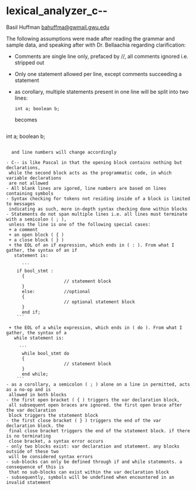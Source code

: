 # lexical_analyzer_c--

 Basil Huffman
 bahuffma@gwmail.gwu.edu

 The following assumptions were made after reading the grammar and sample data,
 and speaking after with Dr. Bellaachia regarding clarification:

 - Comments are single line only, prefaced by //, all comments ignored i.e. stripped out
 - Only one statement allowed per line, except comments succeeding a statement
 - as corollary, multiple statements present in one line will be split into two lines:
  
 	```int a; boolean b;```
  
 	becomes

 	```
  int a;
 	boolean b;
  ```
  
 	and line numbers will change accordingly

 - C-- is like Pascal in that the opening block contains nothing but declarations,
   while the second block acts as the programmatic code, in which variable declarations
   are not allowed
 - All blank lines are igored, line numbers are based on lines containing symbols
 - Syntax checking for tokens not residing inside of a block is limited to messages
   indicating as such, more in-depth syntax checking done within blocks
 - Statements do not span multiple lines i.e. all lines must terminate with a semicolon ( ; ),
   unless the line is one of the following special cases:
   + a comment
   + an open block ( { )
   + a close block ( } )
   + the EOL of an if expression, which ends in ( : ). From what I gather, the syntax of an if
     statement is:

     	```
      if bool_stmt :
     	{
     					// statement block
     	}
     	else: 			//optional
     	{
     					// optional statement block
     	}
     	end if;
      ```

   + the EOL of a while expression, which ends in ( do ). From what I gather, the syntax of a
     while statement is:

       ```
        while bool_stmt do
        {
    					// statement block
        }
        end while;
      ```
 - as a corollary, a semicolon ( ; ) alone on a line in permitted, acts as a no-op and is
   allowed in both blocks
 - the first open bracket ( { ) triggers the var declaration block,
   all subsequent open braces are ignored. the first open brace after the var declaration
   block triggers the statement block
 - the first close bracket ( } ) triggers the end of the var declaration block. the
   final close bracket triggers the end of the statement block. if there is no terminating
   close bracket, a syntax error occurs
 - only two blocks exist: var declaration and statement. any blocks outside of these two
   will be considered syntax errors
 - sub-blocks can only be defined through if and while statements. a consequence of this is
   that no sub-blocks can exist within the var declaration block
 - subsequently, symbols will be undefined when encountered in an invalid statement
